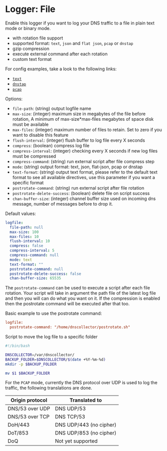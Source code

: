 # Logger: File

Enable this logger if you want to log your DNS traffic to a file in plain text mode or binary mode.

* with rotation file support
* supported format: `text`, `json` and `flat json`, `pcap` or `dnstap`
* gzip compression
* execute external command after each rotation
* custom text format

For config examples, take a look to the following links:

* [`text`](https://github.com/dmachard/go-dns-collector/blob/main/example-config/use-case-7.yml)
* [`dnstap`](https://github.com/dmachard/go-dns-collector/blob/main/example-config/use-case-13.yml)
* [`pcap`](https://github.com/dmachard/go-dns-collector/blob/main/example-config/use-case-1.yml)

Options:

* `file-path`: (string) output logfile name
* `max-size`: (integer) maximum size in megabytes of the file before rotation, A minimum of max-size*max-files megabytes of space disk must be available
* `max-files`: (integer) maximum number of files to retain. Set to zero if you want to disable this feature
* `flush-interval`: (integer) flush buffer to log file every X seconds
* `compress`: (boolean) compress log file
* `compress-interval`: (integer) checking every X seconds if new log files must be compressed
* `compress-command`: (string) run external script after file compress step
* `mode`: (string)  output format: text, json, flat-json, pcap or dnstap
* `text-format`: (string) output text format, please refer to the default text format to see all available directives, use this parameter if you want a specific format
* `postrotate-command`: (string) run external script after file rotation
* `postrotate-delete-success`: (boolean) delete file on script success
* `chan-buffer-size`: (integer) channel buffer size used on incoming dns message, number of messages before to drop it.

Default values:

```yaml
logfile:
  file-path: null
  max-size: 100
  max-files: 10
  flush-interval: 10
  compress: false
  compress-interval: 5
  compress-command: null
  mode: text
  text-format: ""
  postrotate-command: null
  postrotate-delete-success: false
  chan-buffer-size: 65535
```

The `postrotate-command` can be used to execute a script after each file rotation.
Your script will take in argument the path file of the latest log file and then you will can do what you want on it.
If the compression is enabled then the postrotate command will be executed after that too.

Basic example to use the postrotate command:

```ini
logfile:
  postrotate-command: "/home/dnscollector/postrotate.sh"
```

Script to move the log file to a specific folder

```bash
#!/bin/bash

DNSCOLLECTOR=/var/dnscollector/
BACKUP_FOLDER=$DNSCOLLECTOR/$(date +%Y-%m-%d)
mkdir -p $BACKUP_FOLDER

mv $1 $BACKUP_FOLDER
```

For the `PCAP` mode, currently the DNS protocol over UDP is used to log the traffic, the following translations are done.

| Origin protocol        | Translated to                  |
| -----------------------|--------------------------------|
| DNS/53 over UDP        | DNS UDP/53                     |
| DNS/53 over TCP        | DNS TCP/53                     |
| DoH/443                | DNS UDP/443 (no cipher)        |
| DoT/853                | DNS UDP/853 (no cipher)        |
| DoQ                    | Not yet supported              |

